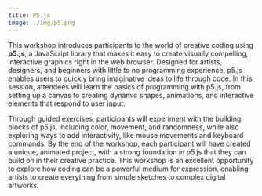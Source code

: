 ```yaml
---
title: P5.js
image: ./img/p5.png
---
```



This workshop introduces participants to the world of creative coding using **p5.js**, a JavaScript library that makes it easy to create visually compelling, interactive graphics right in the web browser. Designed for artists, designers, and beginners with little to no programming experience, p5.js enables users to quickly bring imaginative ideas to life through code. In this session, attendees will learn the basics of programming with p5.js, from setting up a canvas to creating dynamic shapes, animations, and interactive elements that respond to user input.

Through guided exercises, participants will experiment with the building blocks of p5.js, including color, movement, and randomness, while also exploring ways to add interactivity, like mouse movements and keyboard commands. By the end of the workshop, each participant will have created a unique, animated project, with a strong foundation in p5.js that they can build on in their creative practice. This workshop is an excellent opportunity to explore how coding can be a powerful medium for expression, enabling artists to create everything from simple sketches to complex digital artworks.

